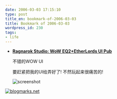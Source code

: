 ```yaml
---
date: 2006-03-03 17:15:10
type: post
title_en: bookmark-of-2006-03-03
title: Bookmark of 2006-03-03
wordpress_id: 230
tags:
- life
---
```


* **[Ragnarok Studio: WoW EQ2+EtherLords UI Pub](http://matrix.foresee.cn/blogs/neo/archives/001732.html)**

	不错的WOW UI
	
	要赶紧把我的UI给弄好了! 不然玩起来很痛苦的!
	
	![screenshot](http://blogmarks.net/screenshots/2006/03/03/c59a5feb6fdf3fc2161cb0ced6563bef.png)

[![blogmarks.net](http://blogmarks.net/img/button.png)](http://blogmarks.net/user/nickcheng)
